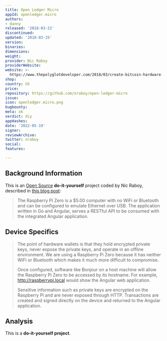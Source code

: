 ```yaml
---
title: Open Ledger Micro
appId: openledger.micro
authors:
- danny
released: '2018-03-22'
discontinued: 
updated: '2018-03-25'
version: 
binaries: 
dimensions: 
weight: 
provider: Nic Raboy
providerWebsite: 
website: >-
  https://www.thepolyglotdeveloper.com/2018/03/create-bitcoin-hardware-wallet-golang-raspberry-pi-zero/
shop: 
country: US
price: 
repository: https://github.com/nraboy/open-ledger-micro
issue: 
icon: openledger.micro.png
bugbounty: 
meta: ok
verdict: diy
appHashes: 
date: '2022-05-19'
signer: 
reviewArchive: 
twitter: nraboy
social: 
features: 

---
```


## Background Information

This is an [Open Source](https://github.com/nraboy/open-ledger-micro) **do-it-yourself** project coded by Nic Raboy, described in [this blog post](https://www.thepolyglotdeveloper.com/2018/03/create-bitcoin-hardware-wallet-golang-raspberry-pi-zero/):

> The Raspberry Pi Zero is a $5.00 computer with no WiFi or Bluetooth and can be configured to emulate Ethernet over USB. The application written in Go and Angular, serves a RESTful API to be consumed with the integrated Angular application.

## Device Specifics

> The point of hardware wallets is that they hold encrypted private keys, never expose the private keys, and operate in an offline environment. We are using a Raspberry Pi Zero because it has neither WiFi or Bluetooth which makes it much more difficult to compromise.
>
> Once configured, software like Bonjour on a host machine will allow the Raspberry Pi Zero to be accessed by its hostname. For example, http://raspberrypi.local would show the Angular web application.
>
> Sensitive information such as private keys are encrypted on the Raspberry Pi and are never exposed through HTTP. Transactions are created and signed directly on the device and returned to the Angular application.

## Analysis 

This is a **do-it-yourself project**. 

